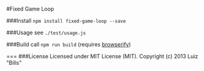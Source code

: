 #Fixed Game Loop

###Install
`npm install fixed-game-loop --save`

###Usage
see `./test/usage.js`

###Build
call `npm run build` (requires [browserify](http://browserify.org/))

===
###License
Licensed under MIT License (MIT). Copyright (c) 2013 Luiz "Bills"
